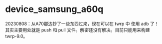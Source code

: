 # device_samsung_a60q

20230808：从A70那边抄了一些东西过来，现在可以在 twrp 中 使用 adb 了！其实主要用处就是 push 和 pull 文件。解密还没有解决。目前只能用来构建 twrp-9.0。
